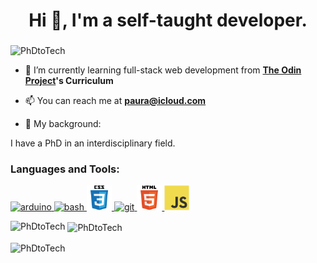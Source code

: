 <h1 align="center">Hi 👋, I'm a self-taught developer.</h1>

<h3 align="center"></h3>

<p align="left"> <img src="https://komarev.com/ghpvc/?username=paura-mirez&label=Profile%20views&color=0e75b6&style=flat" alt="PhDtoTech" /> </p>

- 🌱 I’m currently learning full-stack web development from **[The Odin Project](https://www.theodinproject.com)'s Curriculum**

- 📫 You can reach me at **paura@icloud.com**

- 📄 My background:

<p> I have a PhD in an interdisciplinary field.

<h3 align="left">Languages and Tools:</h3>

<p align="left"> <a href="https://www.arduino.cc/" target="_blank" rel="noreferrer"> <img src="https://cdn.worldvectorlogo.com/logos/arduino-1.svg" alt="arduino" width="40" height="40"/> </a> <a href="https://www.gnu.org/software/bash/" target="_blank" rel="noreferrer"> <img src="https://www.vectorlogo.zone/logos/gnu_bash/gnu_bash-icon.svg" alt="bash" width="40" height="40"/> </a> <a href="https://www.w3schools.com/css/" target="_blank" rel="noreferrer"> <img src="https://raw.githubusercontent.com/devicons/devicon/master/icons/css3/css3-original-wordmark.svg" alt="css3" width="40" height="40"/> </a> <a href="https://git-scm.com/" target="_blank" rel="noreferrer"> <img src="https://www.vectorlogo.zone/logos/git-scm/git-scm-icon.svg" alt="git" width="40" height="40"/> </a> <a href="https://www.w3.org/html/" target="_blank" rel="noreferrer"> <img src="https://raw.githubusercontent.com/devicons/devicon/master/icons/html5/html5-original-wordmark.svg" alt="html5" width="40" height="40"/> </a> <a href="https://developer.mozilla.org/en-US/docs/Web/JavaScript" target="_blank" rel="noreferrer"> <img src="https://raw.githubusercontent.com/devicons/devicon/master/icons/javascript/javascript-original.svg" alt="javascript" width="40" height="40"/> </a> </p>

<p><img align="left" src="https://github-readme-stats.vercel.app/api/top-langs?username=PhDtoTech&show_icons=true&locale=en&layout=compact" alt="PhDtoTech" /></p>

<p>&nbsp;<img align="center" src="https://github-readme-stats.vercel.app/api?username=PhDtoTech&show_icons=true&locale=en" alt="PhDtoTech" /></p>

<p><img align="center" src="https://github-readme-streak-stats.herokuapp.com/?user=PhDtoTech&" alt="PhDtoTech" /></p>
